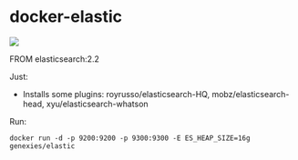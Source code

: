 # docker-elastic

[![](https://badge.imagelayers.io/genexies/elastic:latest.svg)](https://imagelayers.io/?images=genexies/elastic:latest 'Get your own badge on imagelayers.io')

FROM elasticsearch:2.2

Just:
 - Installs some plugins: royrusso/elasticsearch-HQ, mobz/elasticsearch-head, xyu/elasticsearch-whatson

Run:
```
docker run -d -p 9200:9200 -p 9300:9300 -E ES_HEAP_SIZE=16g genexies/elastic
```

